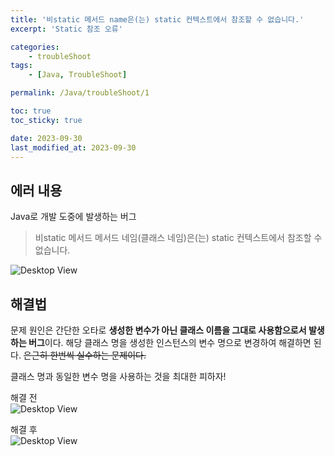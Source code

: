 ```yaml
---
title: '비static 메서드 name은(는) static 컨텍스트에서 참조할 수 없습니다.'
excerpt: 'Static 참조 오류'

categories:
    - troubleShoot
tags:
    - [Java, TroubleShoot]

permalink: /Java/troubleShoot/1

toc: true
toc_sticky: true

date: 2023-09-30
last_modified_at: 2023-09-30
---
```


## 에러 내용

Java로 개발 도중에 발생하는 버그

> 비static 메서드 메서드 네임(클래스 네임)은(는) static 컨텍스트에서 참조할 수 없습니다.

![Desktop View](/assets/img/spring/error/2023-09-30-static/error1.png)

## 해결법

문제 원인은 간단한 오타로 **생성한 변수가 아닌 클래스 이름을 그대로 사용함으로서 발생하는 버그**이다. 해당 클래스 명을 생성한 인스턴스의 변수 명으로 변경하여 해결하면 된다. ~~은근히 한번씩 실수하는 문제이다.~~

클래스 명과 동일한 변수 명을 사용하는 것을 최대한 피하자!

해결 전  
![Desktop View](/assets/img/spring/error/2023-09-30-static/error2.png)

해결 후  
![Desktop View](/assets/img/spring/error/2023-09-30-static/error3.png)
